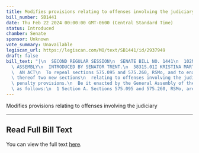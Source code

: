 ```yaml
---
title: Modifies provisions relating to offenses involving the judiciary
bill_number: SB1441
date: Thu Feb 22 2024 00:00:00 GMT-0600 (Central Standard Time)
status: Introduced
chamber: Senate
sponsor: Unknown
vote_summary: Unavailable
legiscan_url: https://legiscan.com/MO/text/SB1441/id/2937949
draft: false
bill_text: "|\n  SECOND REGULAR SESSION\n  SENATE BILL NO. 1441\n  102ND GENERA L\
  \ ASSEMBLY\n  INTRODUCED BY SENATOR TRENT.\n  5831S.01I KRISTINA MARTIN, Secretary\n\
  \  AN ACT\n  To repeal sections 575.095 and 575.260, RSMo, and to enact in lieu\
  \ thereof two new sections\n  relating to offenses involving the judiciary, with\
  \ penalty provisions.\n  Be it enacted by the General Assembly of the State of Missouri,\
  \ as follows:\n  1 Section A. Sections 575.095 and 575.260, RSMo, are"
---
```

Modifies provisions relating to offenses involving the judiciary

---

## Read Full Bill Text

You can view the full text [here](https://legiscan.com/MO/text/SB1441/id/2937949).
